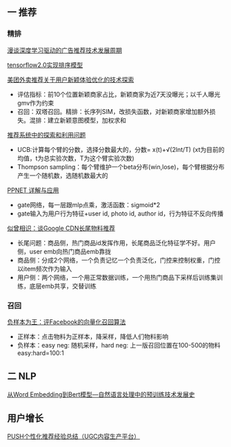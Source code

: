 ## 一 推荐

### 精排
[漫谈深度学习驱动的广告推荐技术发展周期](https://mp.weixin.qq.com/s/S-8n1QSTP7zJBTYUnLPC7w)

[tensorflow2.0实现排序模型](https://github.com/ZiyaoGeng/RecLearn)

[美团外卖推荐关于用户新颖体验优化的技术探索](https://tech.meituan.com/2023/07/20/meituan-waimai-novelty-unexpectedness-practice.html)
- 评估指标：前10个位置新颖商家占比，新颖商家为近7天没曝光；以千人曝光gmv作为约束
- 召回：双塔召回。精排：长序列SIM，改损失函数，对新颖商家增加额外损失。混排：建立新颖意图模型，加权求和


[推荐系统中的探索和利用问题](https://lumingdong.cn/exploration-and-exploitation-in-the-recommendation-system.html)
- UCB:计算每个臂的分数，选择分数最大的，分数= x(t)+√(2lnt/T) (xt为目前的均值，t为总实验次数，T为这个臂实验次数)
- Thompson sampling：每个臂维护一个beta分布(win,lose)，每个臂根据分布产生一个随机数，选随机数最大的

[PPNET 详解与应用](https://zhuanlan.zhihu.com/p/635364011)
- gate网络，每一层跟mlp点乘，激活函数：sigmoid*2
- gate输入为用户行为特征+user id, photo id, author id，行为特征不反向传播

[似曾相识：谈Google CDN长尾物料推荐](https://zhuanlan.zhihu.com/p/651731184)
- 长尾问题：商品侧，热门商品id发挥作用，长尾商品泛化特征学不好。用户侧，user emb向热门商品emb靠拢
- 商品侧：分成2个网络，一个负责记忆一个负责泛化，门控来控制权重，门控以item频次作为输入
- 用户侧：两个网络，一个用正常数据训练，一个用热门商品下采样后训练集训练，底层emb共享，交替训练

### 召回
[负样本为王：评Facebook的向量化召回算法](https://zhuanlan.zhihu.com/p/165064102)
- 正样本：点击物料为正样本，降采样，降低人们物料影响
- 负样本：easy neg: 随机采样，hard neg: 上一版召回位置在100-500的物料 easy:hard=100:1

## 二 NLP
[从Word Embedding到Bert模型—自然语言处理中的预训练技术发展史](https://zhuanlan.zhihu.com/p/49271699)

## 用户增长
[PUSH个性化推荐经验总结（UGC内容生产平台）](https://zhuanlan.zhihu.com/p/347226128)
